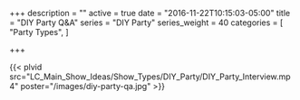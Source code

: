 +++
description = ""
active = true
date = "2016-11-22T10:15:03-05:00"
title = "DIY Party Q&A"
series = "DIY Party"
series_weight = 40
categories = [
  "Party Types",
]

+++

{{< plvid src="LC_Main_Show_Ideas/Show_Types/DIY_Party/DIY_Party_Interview.mp4" poster="/images/diy-party-qa.jpg" >}}
